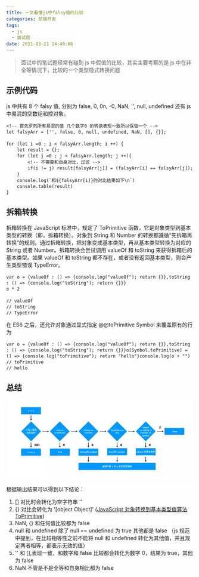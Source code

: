 ```yaml
---
title: 一文看懂js中falsy值的比较
categories: 前端开发
tags:
  - js
  - 面试题
date: 2021-03-21 14:49:08
---
```


> 面试中的笔试题经常有碰到 js 中假值的比较，其实主要考察的是 js 中在非全等情况下，比较的一个类型隐式转换问题

## 示例代码

js 中共有 8 个 falsy 值, 分别为 false, 0, 0n, -0, NaN, '', null, undefined 还有 js 中易混的空数组和控对象。

```
<!-- 首先罗列所有易混的值 几个数字0 的转换表现一致所以保留一个 -->
let falsyArr = ['', false, 0, null, undefined, NaN, [], {}];

for (let i =0 ; i < falsyArr.length; i ++) {
    let result = {};
    for (let j =0 ; j < falsyArr.length; j ++){
        <!-- 不需要和自身对比，过滤 -->
        if(i != j) result[falsyArr[j]] = (falsyArr[i] == falsyArr[j]);
    }
    console.log(`和${falsyArr[i]}的对比结果如下\n`)
    console.table(result)
}

```

## 拆箱转换

拆箱转换在 JavaScript 标准中，规定了 ToPrimitive 函数，它是对象类型到基本类型的转换（即，拆箱转换）。对象到 String 和 Number 的转换都遵循“先拆箱再转换”的规则。通过拆箱转换，把对象变成基本类型，再从基本类型转换为对应的 String 或者 Number。拆箱转换会尝试调用 valueOf 和 toString 来获得拆箱后的基本类型。如果 valueOf 和 toString 都不存在，或者没有返回基本类型，则会产生类型错误 TypeError。

```
var o = {valueOf : () => {console.log("valueOf"); return {}},toString : () => {console.log("toString"); return {}}}
o * 2

// valueOf
// toString
// TypeError

```

在 ES6 之后，还允许对象通过显式指定 @@toPrimitive Symbol 来覆盖原有的行为

```
var o = {valueOf : () => {console.log("valueOf"); return {}},toString : () => {console.log("toString"); return {}}}o[Symbol.toPrimitive] = () => {console.log("toPrimitive"); return "hello"}console.log(o + "")
// toPrimitive
// hello

```

## 总结

![图片来自掘金小册-前端面试之道](/img/对比流程图.webp)

根据输出结果可以得到以下结论：

1. [] 对比时会转化为空字符串 ''
2. {} 对比会转化为 '[object Object]' ([JavaScript 对象转换到基本类型值算法 ToPrimitive](https://juejin.cn/post/6844903555548053511))
3. NaN, {} 和任何值比较都为 false
4. null 和 undefined 除了 null == undefined 为 true 其他都是 false （js 规范中提到，在比较相等性之前不能将 null 和 undefined 转化为其他值，并且规定两者相等，都表示无效的值）
5. '' 和 [],表现一致，和数字和 false 比较都会转化为数字 0，结果为 true，其他为 false
6. NaN 不管是不是全等和自身相比都为 false
